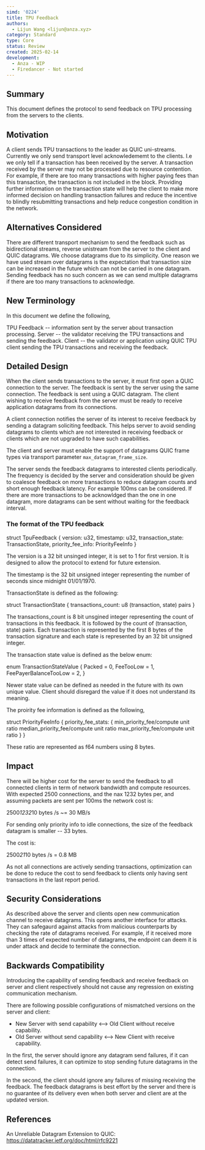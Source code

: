 ```yaml
---
simd: '0224'
title: TPU Feedback
authors:
  - Lijun Wang <lijun@anza.xyz>
category: Standard
type: Core
status: Review
created: 2025-02-14
development:
  - Anza - WIP
  - Firedancer - Not started
---
```


## Summary

This document defines the protocol to send feedback on TPU processing from the
servers to the clients.

## Motivation

A client sends TPU transactions to the leader as QUIC uni-streams. Currently we
only send transport level acknowledememt to the clients. I.e we only tell if a
transaction has been received by the server. A transaction received by the
server may not be processed due to resource contention. For example, if there
are too many transactions with higher paying fees than this transaction, the
transaction is not included in the block. Providing further information on the
transaction state will help the client to make more informed decision on
handling transaction failures and reduce the incentive to blindly resubmitting
transactions and help reduce congestion condition in the network.

## Alternatives Considered

There are different transport mechanism to send the feedback such as
bidirectional streams, reverse unistream from the server to the client and
QUIC datagrams. We choose datagrams due to its simplicity. One reason we have
used stream over datagrams is the expectation that transaction size can be
increased in the future which can not be carried in one datagram. Sending
feedback has no such concern as we can send multiple datagrams if there are
too many transactions to acknowledge.

## New Terminology

In this document we define the following,

TPU Feedback -- information sent by the server about transaction processing.
Server -- the validator receiving the TPU transactions and sending the feedback.
Client -- the validator or application using QUIC TPU client sending the TPU
          transactions and receiving the feedback.

## Detailed Design

When the client sends transactions to the server, it must first open a QUIC
connection to the server. The feedback is sent by the server using the same
connection. The feedback is sent using a QUIC datagram. The client wishing to
receive feedback from the server must be ready to receive application datagrams
from its connections.

A client connection notifies the server of its interest to receive feedback by
sending a datagram soliciting feedback. This helps server to avoid sending
datagrams to clients which are not interested in receiving feedback or clients
which are not upgraded to have such capabilities.

The client and server must enable the support of datagrams QUIC frame types
via transport parameter `max_datagram_frame_size`.

The server sends the feedback datagrams to interested clients periodically.
The frequency is decided by the server and consideration should be given to
coalesce feedback on more transactions to reduce datagram counts and short
enough feedback latency. For example 100ms can be considered. If there are
more transactions to be acknowldged than the one in one datagram, more datagrams
can be sent without waiting for the feedback interval.

### The format of the TPU feedback

struct TpuFeedback {
  version: u32,
  timestamp: u32,
  transaction_state: TransactionState,
  priority_fee_info: PriorityFeeInfo
}

The version is a 32 bit unsinged integer, it is set to 1 for first version. It
is designed to allow the protocol to extend for future extension.

The timestamp is the 32 bit unsigned integer representing the number of seconds
since midnight 01/01/1970.

TransactionState is defined as the following:

struct TransactionState {
  transactions_count: u8
  (transaction, state) pairs
}

The transactions_count is 8 bit unsgined integer representing the count of
transactions in this feedback. It is followed by the count of
(transaction, state) pairs. Each transaction is represented by the first 8 bytes
of the transaction signature and each state is represented by an 32 bit unsigned
integer.

The transaction state value is defined as the below enum:

enum TransactionStateValue {
  Packed = 0,
  FeeTooLow = 1,
  FeePayerBalanceTooLow = 2,
}

Newer state value can be defined as needed in the future with its own unique
value. Client should disregard the value if it does not understand its meaning.

The proirity fee information is defined as the following,

struct PriorityFeeInfo {
  priority_fee_stats: {
    min_priority_fee/compute unit ratio
    median_priority_fee/compute unit ratio
    max_priority_fee/compute unit ratio
  }
}

These ratio are represented as f64 numbers using 8 bytes.

## Impact

There will be higher cost for the server to send the feedback to all connected
clients in term of network bandwidth and compute resources. With expected
2500 connections, and the nax 1232 bytes per, and assuming packets are sent
per 100ms the network cost is:

2500*1232*10 bytes /s ~= 30 MB/s

For sending only priority info to idle connections, the size of the feedback
datagram is smaller -- 33 bytes.

The cost is:

2500*21*10 bytes /s = 0.8 MB

As not all connections are actively sending transactions, optimization can be
done to reduce the cost to send feedback to clients only having sent
transactions in the last report period.

## Security Considerations

As described above the server and clients open new communication channel to
receive datagrams. This opens another interface for attacks. They can safegaurd
against attacks from malicious counterparts by checking the rate of datagrams
received. For example, if it received more than 3 times of expected number of
datagrams, the endpoint can deem it is under attack and decide to terminate
the connection.

## Backwards Compatibility

Introducing the capability of sending feedback and receive feedback on server
and client respectively should not cause any regression on existing
communication mechanism.

There are following possible configurations of mismatched versions on the
server and client:

* New Server with send capability <--> Old Client without receive capability.
* Old Server without send capability <--> New Client with receive capability.

In the first, the server should ignore any datagram send failures, if it can
detect send failures, it can optimize to stop sending future datagrams in the
connection.

In the second, the client should ignore any failures of missing receiving the
feedback. The feedback datagrams is best effort by the server and there is
no guarantee of its delivery even when both server and client are at the updated
version.

## References

An Unreliable Datagram Extension to QUIC:
https://datatracker.ietf.org/doc/html/rfc9221
